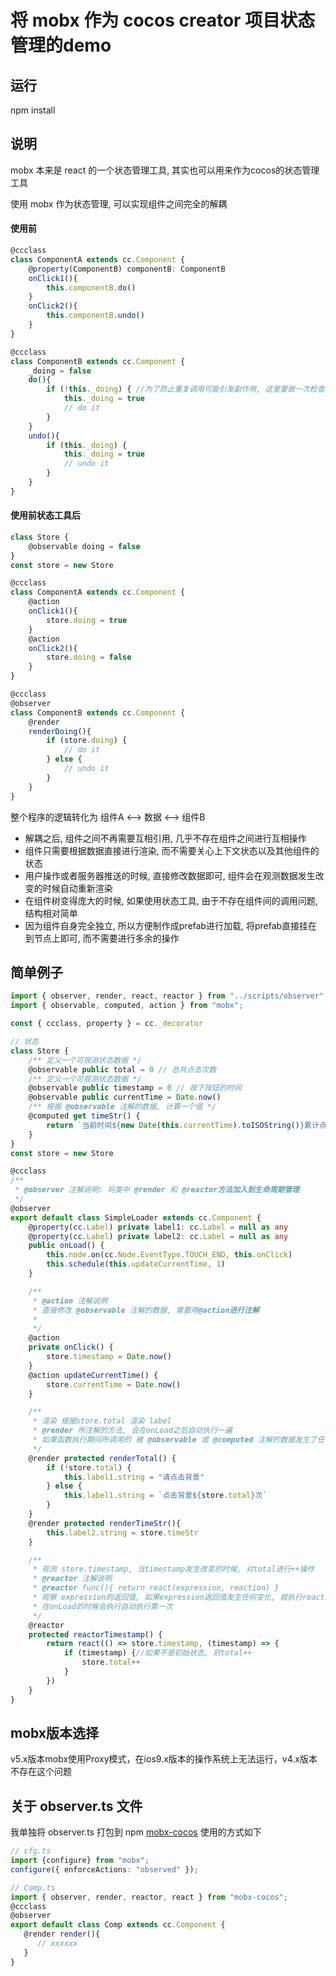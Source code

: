 # 将 mobx 作为 cocos creator 项目状态管理的demo

## 运行
npm install
## 说明
mobx 本来是 react 的一个状态管理工具, 其实也可以用来作为cocos的状态管理工具

使用 mobx 作为状态管理, 可以实现组件之间完全的解耦


#### 使用前
```ts
@ccclass
class ComponentA extends cc.Component {
    @property(ComponentB) componentB: ComponentB
    onClick1(){
        this.componentB.do()
    }
    onClick2(){
        this.componentB.undo()
    }
}

@ccclass
class ComponentB extends cc.Component {
    _doing = false
    do(){
        if (!this._doing) { //为了防止重复调用可能引发副作用, 这里要做一次检查
            this._doing = true
            // do it
        }
    }
    undo(){
        if (this._doing) {
            this._doing = true
            // undo it
        }
    }
}
```
#### 使用前状态工具后
```ts
class Store {
    @observable doing = false
}
const store = new Store

@ccclass
class ComponentA extends cc.Component {
    @action
    onClick1(){
        store.doing = true
    }
    @action
    onClick2(){
        store.doing = false
    }
}

@ccclass
@observer
class ComponentB extends cc.Component {
    @render
    renderDoing(){
        if (store.doing) {
            // do it
        } else {
            // undo it
        }
    }
}
```
整个程序的逻辑转化为
组件A <--> 数据 <--> 组件B
* 解耦之后, 组件之间不再需要互相引用, 几乎不存在组件之间进行互相操作
* 组件只需要根据数据直接进行渲染, 而不需要关心上下文状态以及其他组件的状态
* 用户操作或者服务器推送的时候, 直接修改数据即可, 组件会在观测数据发生改变的时候自动重新渲染
* 在组件树变得庞大的时候, 如果使用状态工具, 由于不存在组件间的调用问题, 结构相对简单
* 因为组件自身完全独立, 所以方便制作成prefab进行加载, 将prefab直接挂在到节点上即可, 而不需要进行多余的操作

## 简单例子
```ts
import { observer, render, react, reactor } from "../scripts/observer";
import { observable, computed, action } from "mobx";

const { ccclass, property } = cc._decorator

// 状态
class Store {
    /** 定义一个可观测状态数据 */
    @observable public total = 0 // 总共点击次数
    /** 定义一个可观测状态数据 */
    @observable public timestamp = 0 // 按下按钮的时间
    @observable public currentTime = Date.now()
    /** 根据 @observable 注解的数据, 计算一个值 */
    @computed get timeStr() {
        return `当前时间${new Date(this.currentTime).toISOString()}累计点击次数${this.total}次`
    }
}
const store = new Store

@ccclass
/**
 * @observer 注解说明: 将类中 @render 和 @reactor方法加入到生命周期管理
 */
@observer 
export default class SimpleLoader extends cc.Component {
    @property(cc.Label) private label1: cc.Label = null as any
    @property(cc.Label) private label2: cc.Label = null as any
    public onLoad() {
        this.node.on(cc.Node.EventType.TOUCH_END, this.onClick)
        this.schedule(this.updateCurrentTime, 1)
    }

    /**
     * @action 注解说明
     * 直接修改 @observable 注解的数据, 需要用@action进行注解
     * 
     */
    @action
    private onClick() {
        store.timestamp = Date.now()
    }
    @action updateCurrentTime() {
        store.currentTime = Date.now()
    }

    /**
     * 渲染 根据store.total 渲染 label
     * @render 所注解的方法, 会在onLoad之后自动执行一遍
     * 如果函数执行期间所调用的 被 @observable 或 @computed 注解的数据发生了任何改变, 函数就会被重新执行
     */
    @render protected renderTotal() {
        if (!store.total) {
            this.label1.string = "请点击背景"
        } else {
            this.label1.string = `点击背景${store.total}次`
        }
    }
    @render protected renderTimeStr(){
        this.label2.string = store.timeStr
    }

    /**
     * 观测 store.timestamp, 当timestamp发生改变的时候, 对total进行++操作
     * @reactor 注解说明
     * @reactor func(){ return react(expression, reaction) }
     * 观察 expression的返回值, 如果expression返回值发生任何变化, 就执行reaction
     * 在onLoad的时候会执行自动执行第一次
     */
    @reactor
    protected reactorTimestamp() {
        return react(() => store.timestamp, (timestamp) => {
            if (timestamp) {//如果不是初始状态, 则total++
                store.total++
            }
        })
    }
}
```
## mobx版本选择
v5.x版本mobx使用Proxy模式，在ios9.x版本的操作系统上无法运行，v4.x版本不存在这个问题

## 关于 observer.ts 文件
我单独将 observer.ts 打包到 npm [mobx-cocos](https://github.com/oyb81076/mobx-cocos)
使用的方式如下
```ts
// cfg.ts
import {configure} from "mobx";
configure({ enforceActions: "observed" });
```
```ts
// Comp.ts
import { observer, render, reactor, react } from "mobx-cocos";
@ccclass
@observer
export default class Comp extends cc.Component {
   @render render(){
      // xxxxxx
   }
}



```
